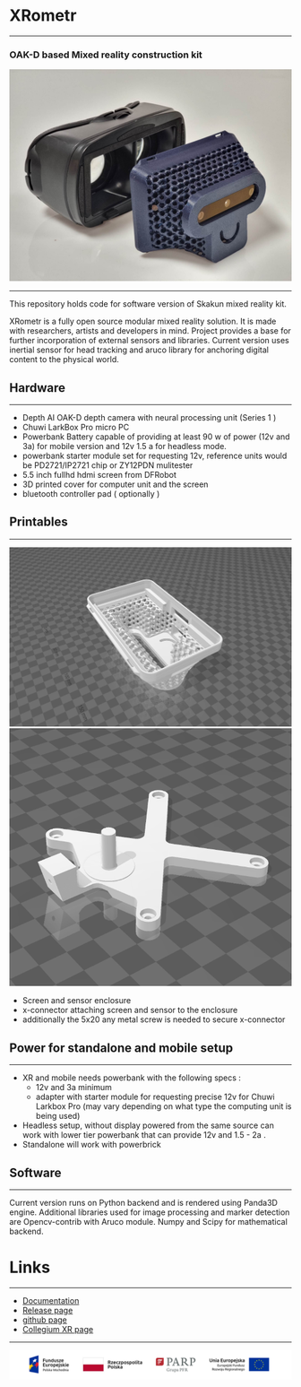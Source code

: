 # XRometr
---
### OAK-D based Mixed reality construction kit

![Photo of a assembled Skakun XR Moduel](/img/s_1.jpg)

---

This repository holds code for software version of Skakun mixed reality kit.

XRometr is a fully open source modular mixed reality solution. It is made with researchers, artists and developers in mind. Project provides a base for further incorporation of external sensors and libraries. 
Current version uses inertial sensor for head tracking and aruco library for anchoring digital content to the physical world.  

## Hardware
---

- Depth AI OAK-D depth camera with neural processing unit (Series 1 )
- Chuwi LarkBox Pro micro PC 
- Powerbank Battery capable of providing at least 90 w of power (12v and 3a) for mobile version and 12v 1.5 a for headless mode.
- powerbank starter module set for requesting 12v, reference units would be PD2721/IP2721 chip or ZY12PDN mulitester
- 5.5 inch fullhd hdmi screen from DFRobot
- 3D printed cover for computer unit and the screen
- bluetooth controller pad ( optionally )

## Printables
--- 
![screenshot of enclosure in 3mf format](/img/enclosure_2.png)
![screenshot of enclosure in 3mf format](/img/xconnector_2.png)
- Screen and sensor enclosure 
- x-connector attaching screen and sensor to the enclosure
- additionally the 5x20 any metal screw is needed to secure x-connector

## Power for standalone and mobile setup
--- 

- XR and mobile needs powerbank with the following specs :
  - 12v and 3a minimum 
  - adapter with starter module for requesting precise 12v for Chuwi Larkbox Pro (may vary depending on what type the computing unit is being used)
- Headless setup, without display powered from the same source can work with lower tier powerbank that can provide 12v and 1.5 - 2a .
- Standalone will work with powerbrick  

## Software
---
Current version runs on Python backend and is rendered using Panda3D engine.
Additional libraries used for image processing and marker detection are Opencv-contrib with Aruco module. Numpy and Scipy for mathematical backend. 

# Links 
---

- [Documentation](https://instytutxr.github.io/XRometer/index.html)
- [Release page](https://github.com/InstytutXR/XRometer/releases)
- [github page](https://github.com/InstytutXR/XRometer)
- [Collegium XR page](https://instytutxr.github.io/XRometer/index.html)

---
![sticker with affiliates logos](/img/afiliates.png)
